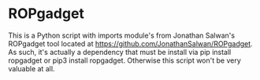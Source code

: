 # ROPgadget

This is a Python script with imports module's from Jonathan Salwan's ROPgadget tool located at https://github.com/JonathanSalwan/ROPgadget. As such, it's actually a dependency that must be install via pip install ropgadget or pip3 install ropgadget. Otherwise this script won't be very valuable at all.
